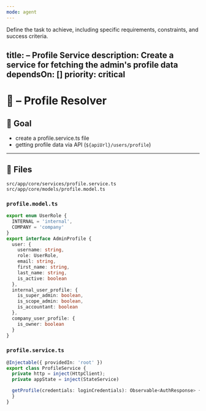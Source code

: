 ```yaml
---
mode: agent
---
```

Define the task to achieve, including specific requirements, constraints, and success criteria.

title: – Profile Service
description: Create a service for fetching the admin's profile data 
dependsOn: []
priority: critical
---

# 🧩 – Profile Resolver
## 🎯 Goal
- create a profile.service.ts file 
- getting profile data via API (`${apiUrl}/users/profile`)
---

## 🧱 Files
```
src/app/core/services/profile.service.ts
src/app/core/models/profile.model.ts
```

### `profile.model.ts`
```ts
export enum UserRole {
  INTERNAL = 'internal',
  COMPANY = 'company'
}
export interface AdminProfile {
  user: {
    username: string,
    role: UserRole,
    email: string,
    first_name: string,
    last_name: string,
    is_active: boolean
  },
  internal_user_profile: {
    is_super_admin: boolean,
    is_scope_admin: boolean,
    is_accountant: boolean
  },
  company_user_profile: {
    is_owner: boolean
  }
}
```



### `profile.service.ts`

```ts
@Injectable({ providedIn: 'root' })
export class ProfileService {
  private http = inject(HttpClient);
  private appState = inject(StateService)

  getProfile(credentials: loginCredentials): Observable<AuthResponse> {
  }
}
```